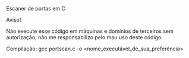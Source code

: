 Escaner de portas em C

Aviso!

Não execute esse código em máquinas e domínios de terceiros sem autorização, não me responsabilizo pelo mau uso deste código.

Compilação: gcc portscan.c -o <nome_executável_de_sua_preferência>
